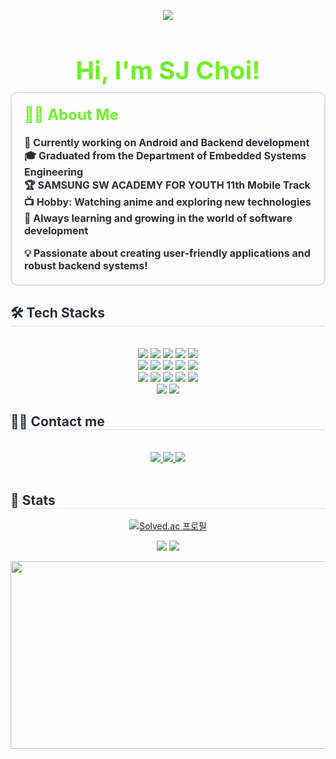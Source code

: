 <div align="center">
    <p align="center">
        <img src="https://github.com/user-attachments/assets/0566bd59-c9a4-41ce-99f6-255297dfab2f">
    </p>
    <h1 style="color: #6ef028; font-size: 40px; margin-bottom: 10px;">Hi, I'm SJ Choi!</h1>
</div>
<div style="text-align: left;"> 
    <div style="font-weight: 700; font-size: 16px; text-align: left; color: #282d33; border: 2px solid #d8dee4; border-radius: 10px; padding: 20px; margin-bottom: 20px;">
    <h2 style="color: #6ef028; margin-top: 0;">👨‍💻 About Me</h2>
    <ul style="list-style-type: none; padding-left: 0;">
        <li>🚀 Currently working on Android and Backend development</li>
        <li>🎓 Graduated from the Department of Embedded Systems Engineering</li>
        <li>🏆 SAMSUNG SW ACADEMY FOR YOUTH 11th Mobile Track</li>
        <li>📺 Hobby: Watching anime and exploring new technologies</li>
        <li>🌱 Always learning and growing in the world of software development</li>
    </ul>
    <p style="margin-bottom: 0;">💡 Passionate about creating user-friendly applications and robust backend systems!</p>
</div>
</div>
    <div style="text-align: left;">
    <h2 style="border-bottom: 1px solid #d8dee4; color: #282d33;"> 🛠️ Tech Stacks </h2> <br> 
    <div  align= "center"> <img src="https://img.shields.io/badge/Amazon S3-569A31?style=for-the-badge&logo=Amazon S3&logoColor=white">
          <img src="https://img.shields.io/badge/Android-3DDC84?style=for-the-badge&logo=Android&logoColor=white">
          <img src="https://img.shields.io/badge/Amazon AWS-232F3E?style=for-the-badge&logo=Amazon AWS&logoColor=white">
          <img src="https://img.shields.io/badge/C-A8B9CC?style=for-the-badge&logo=C&logoColor=white">
          <img src="https://img.shields.io/badge/Docker-2496ED?style=for-the-badge&logo=Docker&logoColor=white">
          <br/><img src="https://img.shields.io/badge/Figma-F24E1E?style=for-the-badge&logo=Figma&logoColor=white">
          <img src="https://img.shields.io/badge/Firebase-FFCA28?style=for-the-badge&logo=Firebase&logoColor=white">
          <img src="https://img.shields.io/badge/Flutter-02569B?style=for-the-badge&logo=Flutter&logoColor=white">
          <img src="https://img.shields.io/badge/Git-F05032?style=for-the-badge&logo=Git&logoColor=white">
          <img src="https://img.shields.io/badge/Github-181717?style=for-the-badge&logo=Github&logoColor=white">
          <br/><img src="https://img.shields.io/badge/Java-007396?style=for-the-badge&logo=Java&logoColor=white">
          <img src="https://img.shields.io/badge/Jenkins-D24939?style=for-the-badge&logo=Jenkins&logoColor=white">
          <img src="https://img.shields.io/badge/Matlab-0076a8?style=for-the-badge&logo=Matlab&logoColor=white">
          <img src="https://img.shields.io/badge/MySQL-4479A1?style=for-the-badge&logo=MySQL&logoColor=white">
          <img src="https://img.shields.io/badge/Notion-000000?style=for-the-badge&logo=Notion&logoColor=white">
          <br/><img src="https://img.shields.io/badge/Python-3776AB?style=for-the-badge&logo=Python&logoColor=white">
          <img src="https://img.shields.io/badge/Spring Boot-6DB33F?style=for-the-badge&logo=Spring Boot&logoColor=white">
          </div>
    </div>
    <div style="text-align: left;">
    <h2 style="border-bottom: 1px solid #d8dee4; color: #282d33;"> 🧑‍💻 Contact me </h2> <br> 
    <div align= "center"> <a href=> <img src="https://img.shields.io/badge/Instagram-E4405F?style=for-the-badge&logo=Instagram&logoColor=white&link="> </a>
         <a href=mailto:tmdwns63@gmail.com> <img src="https://img.shields.io/badge/Gmail-EA4335?style=for-the-badge&logo=Gmail&logoColor=white&link=mailto:tmdwns63@gmail.com"> </a>
         <a href=https://cjscozyboy99.notion.site/1116e6c41000801ca369eacbf1076939?pvs=4> <img src="https://img.shields.io/badge/Notion-000000?style=for-the-badge&logo=Notion&logoColor=white&link=https://cjscozyboy99.notion.site/s-10b6e6c410008011bb8ddf5e3e54afdb?pvs=4"> </a>
          </div>  <br> 
    <div align= "center">  </div> 
    </div>
    <div style="text-align: left;"> 
    <h2 style="border-bottom: 1px solid #d8dee4; color: #282d33;"> 🏅 Stats </h2> <div align= "center">
        
[![Solved.ac 프로필](http://mazassumnida.wtf/api/v2/generate_badge?boj=tmdtls12)](https://solved.ac/tmdtls12)

<img src="https://github-readme-stats.vercel.app/api?username=csjcozy&bg_color=60,eba2ec,684eef&title_color=ffffff&text_color=ffffff"
         /> <img src="https://github-readme-stats.vercel.app/api/top-langs/?username=csjcozy&layout=compact&bg_color=60,eba2ec,684eef&title_color=ffffff&text_color=ffffff"
           /> </div> 
        <div align= "center">  </div> 
<div align = "center">
    <p align="center">
        <img
          src="https://render.gitanimals.org/farms/csjcozy"
          width="600"
          height="300"
        />
    </p>
</div>
</a>
    </div>
    
